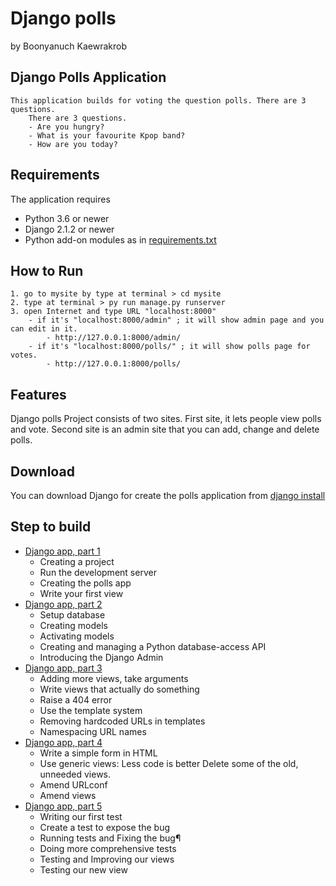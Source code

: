 # Django polls
by Boonyanuch Kaewrakrob

## Django Polls Application
    This application builds for voting the question polls. There are 3 questions.
        There are 3 questions.
        - Are you hungry?
        - What is your favourite Kpop band?
        - How are you today?

 ## Requirements
 The application requires
 * Python 3.6 or newer
 * Django 2.1.2 or newer
 * Python add-on modules as in [requirements.txt](requirements.txt)

 ## How to Run
    1. go to mysite by type at terminal > cd mysite
    2. type at terminal > py run manage.py runserver
    3. open Internet and type URL "localhost:8000"
        - if it's "localhost:8000/admin" ; it will show admin page and you can edit in it.
            - http://127.0.0.1:8000/admin/
        - if it's "localhost:8000/polls/" ; it will show polls page for votes.
            - http://127.0.0.1:8000/polls/
    
## Features
Django polls Project consists of two sites. First site, it lets people view polls and vote. Second site is an admin site that you can add, change and delete polls.

## Download
You can download Django for create the polls application from [django install](https://www.djangoproject.com/download/)

## Step to build
- [Django app, part 1](https://docs.djangoproject.com/en/2.2/intro/tutorial01/)
    - Creating a project
    - Run the development server
    - Creating the polls app
    - Write your first view
- [Django app, part 2](https://docs.djangoproject.com/en/2.2/intro/tutorial02/)
    - Setup database
    - Creating models
    - Activating models
    - Creating and managing a Python database-access API
    - Introducing the Django Admin
- [Django app, part 3](https://docs.djangoproject.com/en/2.2/intro/tutorial03/)
    - Adding more views, take arguments
    - Write views that actually do something
    - Raise a 404 error
    - Use the template system
    - Removing hardcoded URLs in templates
    - Namespacing URL names
- [Django app, part 4](https://docs.djangoproject.com/en/2.2/intro/tutorial04/)
    - Write a simple form in HTML
    - Use generic views: Less code is better
        Delete some of the old, unneeded views.
    - Amend URLconf
    - Amend views
- [Django app, part 5](https://docs.djangoproject.com/en/2.2/intro/tutorial05/)
    - Writing our first test
    - Create a test to expose the bug
    - Running tests and Fixing the bug¶
    - Doing more comprehensive tests
    - Testing and Improving our views
    - Testing our new view